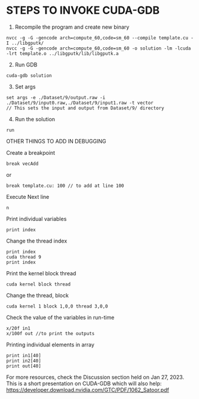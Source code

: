 # STEPS TO INVOKE CUDA-GDB


1. Recompile the program and create new binary 

```
nvcc -g -G -gencode arch=compute_60,code=sm_60 --compile template.cu -I ../libgputk/
nvcc -g -G -gencode arch=compute_60,code=sm_60 -o solution -lm -lcuda -lrt template.o ../libgputk/lib/libgputk.a

```

2. Run GDB
```
cuda-gdb solution
```

3. Set args
```
set args -e ./Dataset/9/output.raw -i ./Dataset/9/input0.raw,./Dataset/9/input1.raw -t vector
// This sets the input and output from Dataset/9/ directory
```

4. Run the solution
```
run
```


OTHER THINGS TO ADD IN DEBUGGING

Create a breakpoint
```
break vecAdd
```
or
```
break template.cu: 100 // to add at line 100
```

Execute Next line
```
n
```

Print individual variables
```
print index
```

Change the thread index
```
print index
cuda thread 9
print index
```

Print the kernel block thread
```
cuda kernel block thread
```

Change the thread, block
```
cuda kernel 1 block 1,0,0 thread 3,0,0
```

Check the value of the variables in run-time
```
x/20f in1
x/100f out //to print the outputs
```

Printing individual elements in array
```
print in1[40]
print in2[40]
print out[40]
```


For more resources, check the Discussion section held on Jan 27, 2023. This is a short presentation on CUDA-GDB which will also help:
https://developer.download.nvidia.com/GTC/PDF/1062_Satoor.pdf
